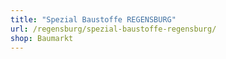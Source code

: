 ```yaml
---
title: "Spezial Baustoffe REGENSBURG"
url: /regensburg/spezial-baustoffe-regensburg/
shop: Baumarkt
---
```

